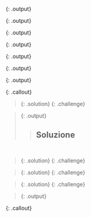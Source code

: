 {: .output}

















{: .output}






















{: .output}


























{: .output}



















{: .output}















{: .output}





























{: .output}













































































{: .callout}





















> {: .solution}
{: .challenge}






















> {: .output}
> > ## Soluzione

> > ~~~








> > ~~~

> {: .solution}
{: .challenge}

























> {: .solution}
{: .challenge}



































> {: .solution}
{: .challenge}
































> {: .output}

















{: .callout}

